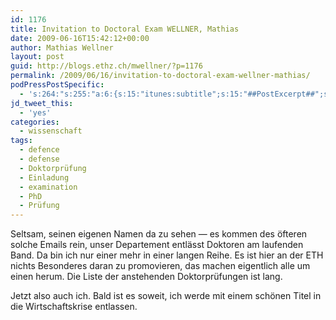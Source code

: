 ```yaml
---
id: 1176
title: Invitation to Doctoral Exam WELLNER, Mathias
date: 2009-06-16T15:42:12+00:00
author: Mathias Wellner
layout: post
guid: http://blogs.ethz.ch/mwellner/?p=1176
permalink: /2009/06/16/invitation-to-doctoral-exam-wellner-mathias/
podPressPostSpecific:
  - 's:264:"s:255:"a:6:{s:15:"itunes:subtitle";s:15:"##PostExcerpt##";s:14:"itunes:summary";s:15:"##PostExcerpt##";s:15:"itunes:keywords";s:17:"##WordPressCats##";s:13:"itunes:author";s:10:"##Global##";s:15:"itunes:explicit";s:7:"Default";s:12:"itunes:block";s:7:"Default";}";";'
jd_tweet_this:
  - 'yes'
categories:
  - wissenschaft
tags:
  - defence
  - defense
  - Doktorprüfung
  - Einladung
  - examination
  - PhD
  - Prüfung
---
```

Seltsam, seinen eigenen Namen da zu sehen &mdash; es kommen des öfteren solche Emails rein, unser Departement entlässt Doktoren am laufenden Band. Da bin ich nur einer mehr in einer langen Reihe. Es ist hier an der ETH nichts Besonderes daran zu promovieren, das machen eigentlich alle um einen herum. Die Liste der anstehenden Doktorprüfungen ist lang.

Jetzt also auch ich. Bald ist es soweit, ich werde mit einem schönen Titel in die Wirtschaftskrise entlassen.